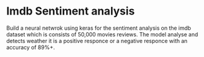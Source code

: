 # Imdb Sentiment analysis

Build a neural netwrok using keras for the sentiment analysis on the imdb dataset which is consists of 50,000 movies reviews.
The model analyse and detects weather it is a positive responce or a negative responce with an accuracy of 89%+.
